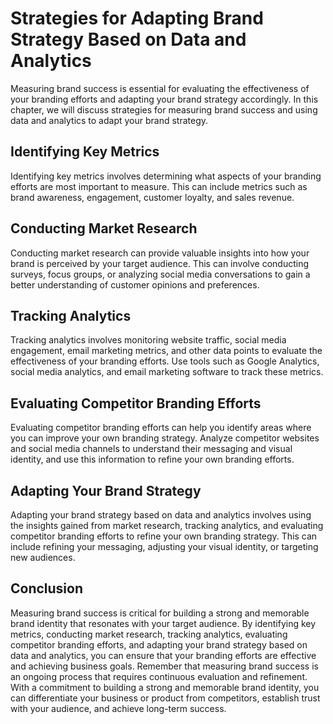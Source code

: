 # Strategies for Adapting Brand Strategy Based on Data and Analytics

Measuring brand success is essential for evaluating the effectiveness of your branding efforts and adapting your brand strategy accordingly. In this chapter, we will discuss strategies for measuring brand success and using data and analytics to adapt your brand strategy.

Identifying Key Metrics
-----------------------

Identifying key metrics involves determining what aspects of your branding efforts are most important to measure. This can include metrics such as brand awareness, engagement, customer loyalty, and sales revenue.

Conducting Market Research
--------------------------

Conducting market research can provide valuable insights into how your brand is perceived by your target audience. This can involve conducting surveys, focus groups, or analyzing social media conversations to gain a better understanding of customer opinions and preferences.

Tracking Analytics
------------------

Tracking analytics involves monitoring website traffic, social media engagement, email marketing metrics, and other data points to evaluate the effectiveness of your branding efforts. Use tools such as Google Analytics, social media analytics, and email marketing software to track these metrics.

Evaluating Competitor Branding Efforts
--------------------------------------

Evaluating competitor branding efforts can help you identify areas where you can improve your own branding strategy. Analyze competitor websites and social media channels to understand their messaging and visual identity, and use this information to refine your own branding efforts.

Adapting Your Brand Strategy
----------------------------

Adapting your brand strategy based on data and analytics involves using the insights gained from market research, tracking analytics, and evaluating competitor branding efforts to refine your own branding strategy. This can include refining your messaging, adjusting your visual identity, or targeting new audiences.

Conclusion
----------

Measuring brand success is critical for building a strong and memorable brand identity that resonates with your target audience. By identifying key metrics, conducting market research, tracking analytics, evaluating competitor branding efforts, and adapting your brand strategy based on data and analytics, you can ensure that your branding efforts are effective and achieving business goals. Remember that measuring brand success is an ongoing process that requires continuous evaluation and refinement. With a commitment to building a strong and memorable brand identity, you can differentiate your business or product from competitors, establish trust with your audience, and achieve long-term success.
